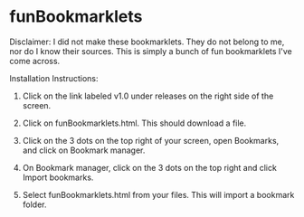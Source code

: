 # funBookmarklets

Disclaimer: 
I did not make these bookmarklets. They do not belong to me, nor do I know their sources. This is simply a bunch of fun bookmarklets I've come across.

Installation Instructions:

1. Click on the link labeled v1.0 under releases on the right side of the screen.

2. Click on funBookmarklets.html. This should download a file.

3. Click on the 3 dots on the top right of your screen, open Bookmarks, and click on Bookmark manager.

4. On Bookmark manager, click on the 3 dots on the top right and click Import bookmarks.

5. Select funBookmarklets.html from your files. This will import a bookmark folder.
